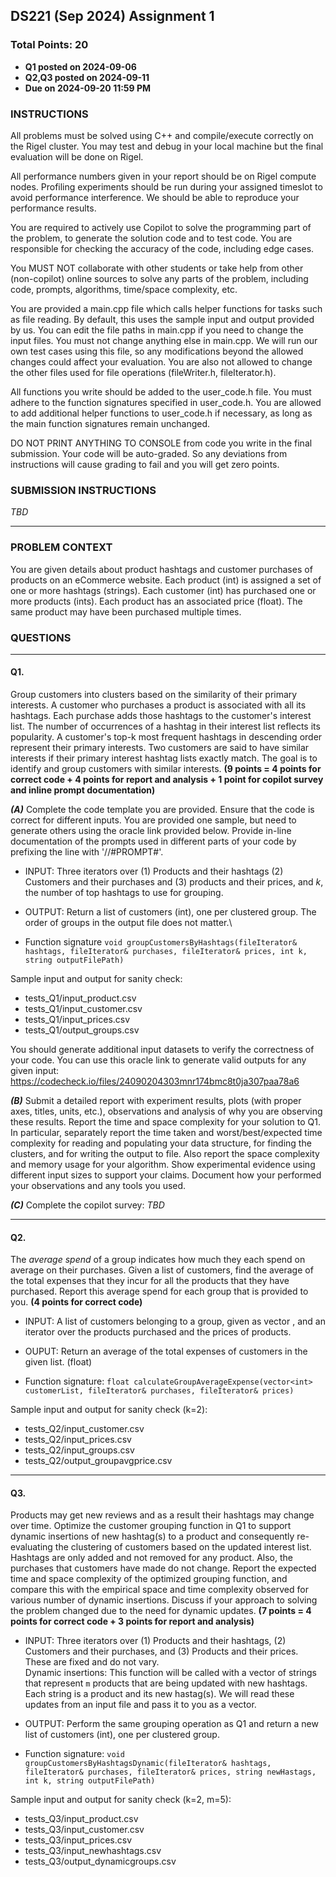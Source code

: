 ## DS221 (Sep 2024) Assignment 1

### Total Points: 20

* **Q1 posted on 2024-09-06**
* **Q2,Q3 posted on 2024-09-11**
* **Due on 2024-09-20 11:59 PM**

### INSTRUCTIONS
All problems must be solved using C++ and compile/execute correctly on the Rigel cluster. You may test and debug in your local machine but the final evaluation will be done on Rigel.

All performance numbers given in your report should be on Rigel compute nodes. Profiling experiments should be run during your assigned timeslot to avoid performance interference. We should be able to reproduce your performance results.

You are required to actively use Copilot to solve the programming part of the problem, to generate the solution code and to test code. You are responsible for checking the accuracy of the code, including edge cases.

You MUST NOT collaborate with other students or take help from other (non-copilot) online sources to solve any parts of the problem, including code, prompts, algorithms, time/space complexity, etc.

You are provided a main.cpp file which calls helper functions for tasks such as file reading. By default, this uses the sample input and output provided by us. You can edit the file paths in main.cpp if you need to change the input files. You must not change anything else in main.cpp. We will run our own test cases using this file, so any modifications beyond the allowed changes could affect your evaluation. You are also not allowed to change the other files used for file operations (fileWriter.h, fileIterator.h).

All functions you write should be added to the user_code.h file. You must adhere to the function signatures specified in user_code.h. You are allowed to add additional helper functions to user_code.h if necessary, as long as the main function signatures remain unchanged.

DO NOT PRINT ANYTHING TO CONSOLE from code you write in the final submission. Your code will be auto-graded. So any deviations from instructions will cause grading to fail and you will get zero points.

### SUBMISSION INSTRUCTIONS
*TBD*

-----------------------------------------------------------------------------------------------------------------------

### PROBLEM CONTEXT

You are given details about product hashtags and customer purchases of products on an eCommerce website. Each product (int) is assigned a set of one or more hashtags (strings). Each customer (int) has purchased one or more products (ints). Each product has an associated price (float). The same product may have been purchased multiple times.

### QUESTIONS
-----------------------------------------------------------------------------------------------------------------------

#### Q1.
Group customers into clusters based on the similarity of their primary interests. A customer who purchases a product is associated with all its hashtags. Each purchase adds those hashtags to the customer's interest list. The number of occurrences of a hashtag in their interest list reflects its popularity. A customer's top-k most frequent hashtags in descending order represent their primary interests. Two customers are said to have similar interests if their primary interest hashtag lists exactly match. The goal is to identify and group customers with similar interests. **(9 points = 4 points for correct code + 4 points for report and analysis + 1 point for copilot survey and inline prompt documentation)**

***(A)*** Complete the code template you are provided. Ensure that the code is correct for different inputs. You are provided one sample, but need to generate others using the oracle link provided below. Provide in-line documentation of the prompts used in different parts of your code by prefixing the line with '//#PROMPT#'.

* INPUT: Three iterators over (1) Products and their hashtags (2) Customers and their purchases and (3) products and their prices, and *k*, the number of top hashtags to use for grouping.

* OUTPUT: Return a list of customers (int), one per clustered group.
The order of groups in the output file does not matter.\
* Function signature ``void groupCustomersByHashtags(fileIterator& hashtags, fileIterator& purchases, fileIterator& prices, int k, string outputFilePath)``

Sample input and output for sanity check:  
* tests_Q1/input_product.csv
* tests_Q1/input_customer.csv  
* tests_Q1/input_prices.csv  
* tests_Q1/output_groups.csv  

You should generate additional input datasets to verify the correctness of your code. You can use this oracle link to generate valid outputs for any given input: https://codecheck.io/files/24090204303mnr174bmc8t0ja307paa78a6

***(B)*** Submit a detailed report with experiment results, plots (with proper axes, titles, units, etc.), observations and analysis of why you are observing these results. Report the time and space complexity for your solution to Q1. In particular, separately report the time taken and worst/best/expected time complexity for reading and populating your data structure, for finding the clusters, and for writing the output to file. Also report the space complexity and memory usage for your algorithm. Show experimental evidence using different input sizes to support your claims. Document how your performed your observations and any tools you used.

***(C)*** Complete the copilot survey: *TBD*

-----------------------------------------------------------------------------------------------------------------------

#### Q2.
The *average spend* of a group indicates how much they each spend on average on their purchases. Given a list of customers, find the average of the total expenses that they incur for all the products that they have purchased. Report this average spend for each group that is provided to you. **(4 points for correct code)** 

* INPUT: A list of customers belonging to a group, given as vector <int>, and an iterator over the products purchased and the prices of products. 

* OUPUT: Return an average of the total expenses of customers in the given list. (float)

* Function signature: ``float calculateGroupAverageExpense(vector<int> customerList, fileIterator& purchases, fileIterator& prices)``

Sample input and output for sanity check (k=2):  
* tests_Q2/input_customer.csv
* tests_Q2/input_prices.csv
* tests_Q2/input_groups.csv
* tests_Q2/output_groupavgprice.csv

-----------------------------------------------------------------------------------------------------------------

#### Q3.
Products may get new reviews and as a result their hashtags may change over time. Optimize the customer grouping function in Q1 to support dynamic insertions of new hashtag(s) to a product and consequently re-evaluating the clustering of customers based on the updated interest list. Hashtags are only added and not removed for any product. Also, the purchases that customers have made do not change. Report the expected time and space complexity of the optimized grouping function, and compare this with the empirical space and time complexity observed for various number of dynamic insertions. Discuss if your approach to solving the problem changed due to the need for dynamic updates. **(7 points = 4 points for correct code + 3 points for report and analysis)**

* INPUT: Three iterators over (1) Products and their hashtags, (2) Customers and their purchases, and (3) Products and their prices. These are fixed and do not vary.  
Dynamic insertions: This function will be called with a vector of strings that represent `m` products that are being updated with new hashtags. Each string is a product and its new hastag(s). We will read these updates from an input file and pass it to you as a vector. 

* OUTPUT:  Perform the same grouping operation as Q1 and return a new list of customers (int), one per clustered group. 

* Function signature: ``void groupCustomersByHashtagsDynamic(fileIterator& hashtags, fileIterator& purchases, fileIterator& prices, string newHastags, int k, string outputFilePath)``

Sample input and output for sanity check (k=2, m=5):  
* tests_Q3/input_product.csv
* tests_Q3/input_customer.csv
* tests_Q3/input_prices.csv
* tests_Q3/input_newhashtags.csv
* tests_Q3/output_dynamicgroups.csv




